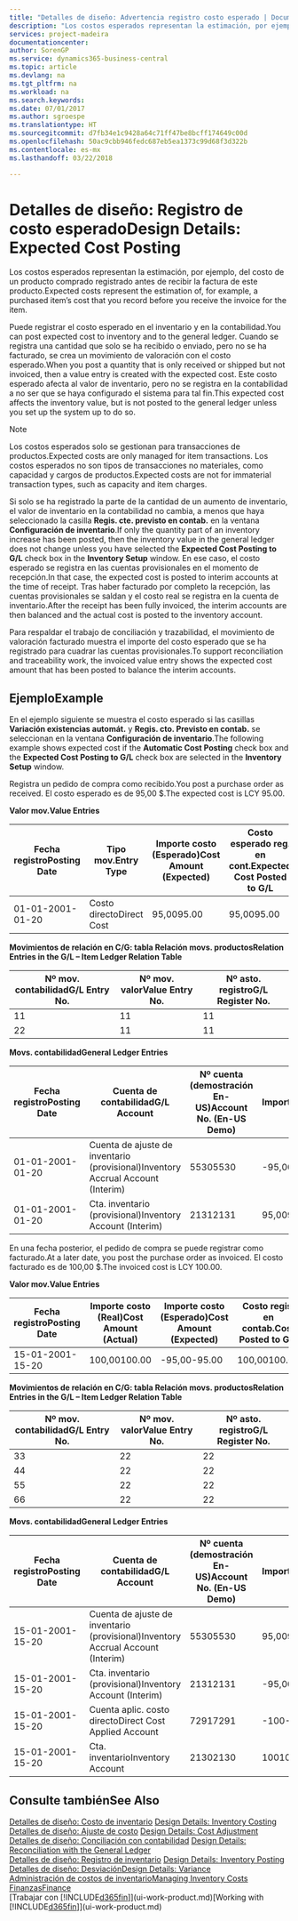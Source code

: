```yaml
---
title: "Detalles de diseño: Advertencia registro costo esperado | Documentos de Microsoft"
description: "Los costos esperados representan la estimación, por ejemplo, del costo de un producto comprado registrado antes de recibir la factura de este producto."
services: project-madeira
documentationcenter: 
author: SorenGP
ms.service: dynamics365-business-central
ms.topic: article
ms.devlang: na
ms.tgt_pltfrm: na
ms.workload: na
ms.search.keywords: 
ms.date: 07/01/2017
ms.author: sgroespe
ms.translationtype: HT
ms.sourcegitcommit: d7fb34e1c9428a64c71ff47be8bcff174649c00d
ms.openlocfilehash: 50ac9cbb946fedc687eb5ea1373c99d68f3d322b
ms.contentlocale: es-mx
ms.lasthandoff: 03/22/2018

---
```

# <a name="design-details-expected-cost-posting"></a><span data-ttu-id="9fbc6-103">Detalles de diseño: Registro de costo esperado</span><span class="sxs-lookup"><span data-stu-id="9fbc6-103">Design Details: Expected Cost Posting</span></span>
<span data-ttu-id="9fbc6-104">Los costos esperados representan la estimación, por ejemplo, del costo de un producto comprado registrado antes de recibir la factura de este producto.</span><span class="sxs-lookup"><span data-stu-id="9fbc6-104">Expected costs represent the estimation of, for example, a purchased item’s cost that you record before you receive the invoice for the item.</span></span>  

 <span data-ttu-id="9fbc6-105">Puede registrar el costo esperado en el inventario y en la contabilidad.</span><span class="sxs-lookup"><span data-stu-id="9fbc6-105">You can post expected cost to inventory and to the general ledger.</span></span> <span data-ttu-id="9fbc6-106">Cuando se registra una cantidad que solo se ha recibido o enviado, pero no se ha facturado, se crea un movimiento de valoración con el costo esperado.</span><span class="sxs-lookup"><span data-stu-id="9fbc6-106">When you post a quantity that is only received or shipped but not invoiced, then a value entry is created with the expected cost.</span></span> <span data-ttu-id="9fbc6-107">Este costo esperado afecta al valor de inventario, pero no se registra en la contabilidad a no ser que se haya configurado el sistema para tal fin.</span><span class="sxs-lookup"><span data-stu-id="9fbc6-107">This expected cost affects the inventory value, but is not posted to the general ledger unless you set up the system up to do so.</span></span>  

> [!NOTE]  
>  <span data-ttu-id="9fbc6-108">Los costos esperados solo se gestionan para transacciones de productos.</span><span class="sxs-lookup"><span data-stu-id="9fbc6-108">Expected costs are only managed for item transactions.</span></span> <span data-ttu-id="9fbc6-109">Los costos esperados no son tipos de transacciones no materiales, como capacidad y cargos de productos.</span><span class="sxs-lookup"><span data-stu-id="9fbc6-109">Expected costs are not for immaterial transaction types, such as capacity and item charges.</span></span>  

 <span data-ttu-id="9fbc6-110">Si solo se ha registrado la parte de la cantidad de un aumento de inventario, el valor de inventario en la contabilidad no cambia, a menos que haya seleccionado la casilla **Regis. cte. previsto en contab.** en la ventana **Configuración de inventario**.</span><span class="sxs-lookup"><span data-stu-id="9fbc6-110">If only the quantity part of an inventory increase has been posted, then the inventory value in the general ledger does not change unless you have selected the **Expected Cost Posting to G/L** check box in the **Inventory Setup** window.</span></span> <span data-ttu-id="9fbc6-111">En ese caso, el costo esperado se registra en las cuentas provisionales en el momento de recepción.</span><span class="sxs-lookup"><span data-stu-id="9fbc6-111">In that case, the expected cost is posted to interim accounts at the time of receipt.</span></span> <span data-ttu-id="9fbc6-112">Tras haber facturado por completo la recepción, las cuentas provisionales se saldan y el costo real se registra en la cuenta de inventario.</span><span class="sxs-lookup"><span data-stu-id="9fbc6-112">After the receipt has been fully invoiced, the interim accounts are then balanced and the actual cost is posted to the inventory account.</span></span>  

 <span data-ttu-id="9fbc6-113">Para respaldar el trabajo de conciliación y trazabilidad, el movimiento de valoración facturado muestra el importe del costo esperado que se ha registrado para cuadrar las cuentas provisionales.</span><span class="sxs-lookup"><span data-stu-id="9fbc6-113">To support reconciliation and traceability work, the invoiced value entry shows the expected cost amount that has been posted to balance the interim accounts.</span></span>  

## <a name="example"></a><span data-ttu-id="9fbc6-114">Ejemplo</span><span class="sxs-lookup"><span data-stu-id="9fbc6-114">Example</span></span>  
 <span data-ttu-id="9fbc6-115">En el ejemplo siguiente se muestra el costo esperado si las casillas **Variación existencias automát.** y **Regis. cto. Previsto en contab.** se seleccionan en la ventana **Configuración de inventario**.</span><span class="sxs-lookup"><span data-stu-id="9fbc6-115">The following example shows expected cost if the **Automatic Cost Posting** check box and the **Expected Cost Posting to G/L** check box are selected in the **Inventory Setup** window.</span></span>  

 <span data-ttu-id="9fbc6-116">Registra un pedido de compra como recibido.</span><span class="sxs-lookup"><span data-stu-id="9fbc6-116">You post a purchase order as received.</span></span> <span data-ttu-id="9fbc6-117">El costo esperado es de 95,00 $.</span><span class="sxs-lookup"><span data-stu-id="9fbc6-117">The expected cost is LCY 95.00.</span></span>  

 <span data-ttu-id="9fbc6-118">**Valor mov.**</span><span class="sxs-lookup"><span data-stu-id="9fbc6-118">**Value Entries**</span></span>  

|<span data-ttu-id="9fbc6-119">Fecha registro</span><span class="sxs-lookup"><span data-stu-id="9fbc6-119">Posting Date</span></span>|<span data-ttu-id="9fbc6-120">Tipo mov.</span><span class="sxs-lookup"><span data-stu-id="9fbc6-120">Entry Type</span></span>|<span data-ttu-id="9fbc6-121">Importe costo (Esperado)</span><span class="sxs-lookup"><span data-stu-id="9fbc6-121">Cost Amount (Expected)</span></span>|<span data-ttu-id="9fbc6-122">Costo esperado reg. en cont.</span><span class="sxs-lookup"><span data-stu-id="9fbc6-122">Expected Cost Posted to G/L</span></span>|<span data-ttu-id="9fbc6-123">Costo esperado</span><span class="sxs-lookup"><span data-stu-id="9fbc6-123">Expected Cost</span></span>|<span data-ttu-id="9fbc6-124">Nº mov. producto</span><span class="sxs-lookup"><span data-stu-id="9fbc6-124">Item Ledger Entry No.</span></span>|<span data-ttu-id="9fbc6-125">Nº mov.</span><span class="sxs-lookup"><span data-stu-id="9fbc6-125">Entry No.</span></span>|  
|------------------|----------------|------------------------------|----------------------------------|-------------------|---------------------------|---------------|  
|<span data-ttu-id="9fbc6-126">01-01-20</span><span class="sxs-lookup"><span data-stu-id="9fbc6-126">01-01-20</span></span>|<span data-ttu-id="9fbc6-127">Costo directo</span><span class="sxs-lookup"><span data-stu-id="9fbc6-127">Direct Cost</span></span>|<span data-ttu-id="9fbc6-128">95,00</span><span class="sxs-lookup"><span data-stu-id="9fbc6-128">95.00</span></span>|<span data-ttu-id="9fbc6-129">95,00</span><span class="sxs-lookup"><span data-stu-id="9fbc6-129">95.00</span></span>|<span data-ttu-id="9fbc6-130">Sí</span><span class="sxs-lookup"><span data-stu-id="9fbc6-130">Yes</span></span>|<span data-ttu-id="9fbc6-131">1</span><span class="sxs-lookup"><span data-stu-id="9fbc6-131">1</span></span>|<span data-ttu-id="9fbc6-132">1</span><span class="sxs-lookup"><span data-stu-id="9fbc6-132">1</span></span>|  

 <span data-ttu-id="9fbc6-133">**Movimientos de relación en C/G: tabla Relación movs. productos**</span><span class="sxs-lookup"><span data-stu-id="9fbc6-133">**Relation Entries in the G/L – Item Ledger Relation Table**</span></span>  

|<span data-ttu-id="9fbc6-134">Nº mov. contabilidad</span><span class="sxs-lookup"><span data-stu-id="9fbc6-134">G/L Entry No.</span></span>|<span data-ttu-id="9fbc6-135">Nº mov. valor</span><span class="sxs-lookup"><span data-stu-id="9fbc6-135">Value Entry No.</span></span>|<span data-ttu-id="9fbc6-136">Nº asto. registro</span><span class="sxs-lookup"><span data-stu-id="9fbc6-136">G/L Register No.</span></span>|  
|--------------------|---------------------|-----------------------|  
|<span data-ttu-id="9fbc6-137">1</span><span class="sxs-lookup"><span data-stu-id="9fbc6-137">1</span></span>|<span data-ttu-id="9fbc6-138">1</span><span class="sxs-lookup"><span data-stu-id="9fbc6-138">1</span></span>|<span data-ttu-id="9fbc6-139">1</span><span class="sxs-lookup"><span data-stu-id="9fbc6-139">1</span></span>|  
|<span data-ttu-id="9fbc6-140">2</span><span class="sxs-lookup"><span data-stu-id="9fbc6-140">2</span></span>|<span data-ttu-id="9fbc6-141">1</span><span class="sxs-lookup"><span data-stu-id="9fbc6-141">1</span></span>|<span data-ttu-id="9fbc6-142">1</span><span class="sxs-lookup"><span data-stu-id="9fbc6-142">1</span></span>|  

 <span data-ttu-id="9fbc6-143">**Movs. contabilidad**</span><span class="sxs-lookup"><span data-stu-id="9fbc6-143">**General Ledger Entries**</span></span>  

|<span data-ttu-id="9fbc6-144">Fecha registro</span><span class="sxs-lookup"><span data-stu-id="9fbc6-144">Posting Date</span></span>|<span data-ttu-id="9fbc6-145">Cuenta de contabilidad</span><span class="sxs-lookup"><span data-stu-id="9fbc6-145">G/L Account</span></span>|<span data-ttu-id="9fbc6-146">Nº cuenta (demostración En-US)</span><span class="sxs-lookup"><span data-stu-id="9fbc6-146">Account No. (En-US Demo)</span></span>|<span data-ttu-id="9fbc6-147">Importe</span><span class="sxs-lookup"><span data-stu-id="9fbc6-147">Amount</span></span>|<span data-ttu-id="9fbc6-148">Nº mov.</span><span class="sxs-lookup"><span data-stu-id="9fbc6-148">Entry No.</span></span>|  
|------------------|------------------|---------------------------------|------------|---------------|  
|<span data-ttu-id="9fbc6-149">01-01-20</span><span class="sxs-lookup"><span data-stu-id="9fbc6-149">01-01-20</span></span>|<span data-ttu-id="9fbc6-150">Cuenta de ajuste de inventario (provisional)</span><span class="sxs-lookup"><span data-stu-id="9fbc6-150">Inventory Accrual Account (Interim)</span></span>|<span data-ttu-id="9fbc6-151">5530</span><span class="sxs-lookup"><span data-stu-id="9fbc6-151">5530</span></span>|<span data-ttu-id="9fbc6-152">-95,00</span><span class="sxs-lookup"><span data-stu-id="9fbc6-152">-95.00</span></span>|<span data-ttu-id="9fbc6-153">2</span><span class="sxs-lookup"><span data-stu-id="9fbc6-153">2</span></span>|  
|<span data-ttu-id="9fbc6-154">01-01-20</span><span class="sxs-lookup"><span data-stu-id="9fbc6-154">01-01-20</span></span>|<span data-ttu-id="9fbc6-155">Cta. inventario (provisional)</span><span class="sxs-lookup"><span data-stu-id="9fbc6-155">Inventory Account (Interim)</span></span>|<span data-ttu-id="9fbc6-156">2131</span><span class="sxs-lookup"><span data-stu-id="9fbc6-156">2131</span></span>|<span data-ttu-id="9fbc6-157">95,00</span><span class="sxs-lookup"><span data-stu-id="9fbc6-157">95.00</span></span>|<span data-ttu-id="9fbc6-158">1</span><span class="sxs-lookup"><span data-stu-id="9fbc6-158">1</span></span>|  

 <span data-ttu-id="9fbc6-159">En una fecha posterior, el pedido de compra se puede registrar como facturado.</span><span class="sxs-lookup"><span data-stu-id="9fbc6-159">At a later date, you post the purchase order as invoiced.</span></span> <span data-ttu-id="9fbc6-160">El costo facturado es de 100,00 $.</span><span class="sxs-lookup"><span data-stu-id="9fbc6-160">The invoiced cost is LCY 100.00.</span></span>  

 <span data-ttu-id="9fbc6-161">**Valor mov.**</span><span class="sxs-lookup"><span data-stu-id="9fbc6-161">**Value Entries**</span></span>  

|<span data-ttu-id="9fbc6-162">Fecha registro</span><span class="sxs-lookup"><span data-stu-id="9fbc6-162">Posting Date</span></span>|<span data-ttu-id="9fbc6-163">Importe costo (Real)</span><span class="sxs-lookup"><span data-stu-id="9fbc6-163">Cost Amount (Actual)</span></span>|<span data-ttu-id="9fbc6-164">Importe costo (Esperado)</span><span class="sxs-lookup"><span data-stu-id="9fbc6-164">Cost Amount (Expected)</span></span>|<span data-ttu-id="9fbc6-165">Costo regis. en contab.</span><span class="sxs-lookup"><span data-stu-id="9fbc6-165">Cost Posted to G/L</span></span>|<span data-ttu-id="9fbc6-166">Costo esperado</span><span class="sxs-lookup"><span data-stu-id="9fbc6-166">Expected Cost</span></span>|<span data-ttu-id="9fbc6-167">Nº mov. producto</span><span class="sxs-lookup"><span data-stu-id="9fbc6-167">Item Ledger Entry No.</span></span>|<span data-ttu-id="9fbc6-168">Nº mov.</span><span class="sxs-lookup"><span data-stu-id="9fbc6-168">Entry No.</span></span>|  
|------------------|----------------------------|------------------------------|-------------------------|-------------------|---------------------------|---------------|  
|<span data-ttu-id="9fbc6-169">15-01-20</span><span class="sxs-lookup"><span data-stu-id="9fbc6-169">01-15-20</span></span>|<span data-ttu-id="9fbc6-170">100,00</span><span class="sxs-lookup"><span data-stu-id="9fbc6-170">100.00</span></span>|<span data-ttu-id="9fbc6-171">-95,00</span><span class="sxs-lookup"><span data-stu-id="9fbc6-171">-95.00</span></span>|<span data-ttu-id="9fbc6-172">100,00</span><span class="sxs-lookup"><span data-stu-id="9fbc6-172">100.00</span></span>|<span data-ttu-id="9fbc6-173">No</span><span class="sxs-lookup"><span data-stu-id="9fbc6-173">No</span></span>|<span data-ttu-id="9fbc6-174">1</span><span class="sxs-lookup"><span data-stu-id="9fbc6-174">1</span></span>|<span data-ttu-id="9fbc6-175">2</span><span class="sxs-lookup"><span data-stu-id="9fbc6-175">2</span></span>|  

 <span data-ttu-id="9fbc6-176">**Movimientos de relación en C/G: tabla Relación movs. productos**</span><span class="sxs-lookup"><span data-stu-id="9fbc6-176">**Relation Entries in the G/L – Item Ledger Relation Table**</span></span>  

|<span data-ttu-id="9fbc6-177">Nº mov. contabilidad</span><span class="sxs-lookup"><span data-stu-id="9fbc6-177">G/L Entry No.</span></span>|<span data-ttu-id="9fbc6-178">Nº mov. valor</span><span class="sxs-lookup"><span data-stu-id="9fbc6-178">Value Entry No.</span></span>|<span data-ttu-id="9fbc6-179">Nº asto. registro</span><span class="sxs-lookup"><span data-stu-id="9fbc6-179">G/L Register No.</span></span>|  
|--------------------|---------------------|-----------------------|  
|<span data-ttu-id="9fbc6-180">3</span><span class="sxs-lookup"><span data-stu-id="9fbc6-180">3</span></span>|<span data-ttu-id="9fbc6-181">2</span><span class="sxs-lookup"><span data-stu-id="9fbc6-181">2</span></span>|<span data-ttu-id="9fbc6-182">2</span><span class="sxs-lookup"><span data-stu-id="9fbc6-182">2</span></span>|  
|<span data-ttu-id="9fbc6-183">4</span><span class="sxs-lookup"><span data-stu-id="9fbc6-183">4</span></span>|<span data-ttu-id="9fbc6-184">2</span><span class="sxs-lookup"><span data-stu-id="9fbc6-184">2</span></span>|<span data-ttu-id="9fbc6-185">2</span><span class="sxs-lookup"><span data-stu-id="9fbc6-185">2</span></span>|  
|<span data-ttu-id="9fbc6-186">5</span><span class="sxs-lookup"><span data-stu-id="9fbc6-186">5</span></span>|<span data-ttu-id="9fbc6-187">2</span><span class="sxs-lookup"><span data-stu-id="9fbc6-187">2</span></span>|<span data-ttu-id="9fbc6-188">2</span><span class="sxs-lookup"><span data-stu-id="9fbc6-188">2</span></span>|  
|<span data-ttu-id="9fbc6-189">6</span><span class="sxs-lookup"><span data-stu-id="9fbc6-189">6</span></span>|<span data-ttu-id="9fbc6-190">2</span><span class="sxs-lookup"><span data-stu-id="9fbc6-190">2</span></span>|<span data-ttu-id="9fbc6-191">2</span><span class="sxs-lookup"><span data-stu-id="9fbc6-191">2</span></span>|  

 <span data-ttu-id="9fbc6-192">**Movs. contabilidad**</span><span class="sxs-lookup"><span data-stu-id="9fbc6-192">**General Ledger Entries**</span></span>  

|<span data-ttu-id="9fbc6-193">Fecha registro</span><span class="sxs-lookup"><span data-stu-id="9fbc6-193">Posting Date</span></span>|<span data-ttu-id="9fbc6-194">Cuenta de contabilidad</span><span class="sxs-lookup"><span data-stu-id="9fbc6-194">G/L Account</span></span>|<span data-ttu-id="9fbc6-195">Nº cuenta (demostración En-US)</span><span class="sxs-lookup"><span data-stu-id="9fbc6-195">Account No. (En-US Demo)</span></span>|<span data-ttu-id="9fbc6-196">Importe</span><span class="sxs-lookup"><span data-stu-id="9fbc6-196">Amount</span></span>|<span data-ttu-id="9fbc6-197">Nº mov.</span><span class="sxs-lookup"><span data-stu-id="9fbc6-197">Entry No.</span></span>|  
|------------------|------------------|---------------------------------|------------|---------------|  
|<span data-ttu-id="9fbc6-198">15-01-20</span><span class="sxs-lookup"><span data-stu-id="9fbc6-198">01-15-20</span></span>|<span data-ttu-id="9fbc6-199">Cuenta de ajuste de inventario (provisional)</span><span class="sxs-lookup"><span data-stu-id="9fbc6-199">Inventory Accrual Account (Interim)</span></span>|<span data-ttu-id="9fbc6-200">5530</span><span class="sxs-lookup"><span data-stu-id="9fbc6-200">5530</span></span>|<span data-ttu-id="9fbc6-201">95,00</span><span class="sxs-lookup"><span data-stu-id="9fbc6-201">95.00</span></span>|<span data-ttu-id="9fbc6-202">4</span><span class="sxs-lookup"><span data-stu-id="9fbc6-202">4</span></span>|  
|<span data-ttu-id="9fbc6-203">15-01-20</span><span class="sxs-lookup"><span data-stu-id="9fbc6-203">01-15-20</span></span>|<span data-ttu-id="9fbc6-204">Cta. inventario (provisional)</span><span class="sxs-lookup"><span data-stu-id="9fbc6-204">Inventory Account (Interim)</span></span>|<span data-ttu-id="9fbc6-205">2131</span><span class="sxs-lookup"><span data-stu-id="9fbc6-205">2131</span></span>|<span data-ttu-id="9fbc6-206">-95,00</span><span class="sxs-lookup"><span data-stu-id="9fbc6-206">-95.00</span></span>|<span data-ttu-id="9fbc6-207">3</span><span class="sxs-lookup"><span data-stu-id="9fbc6-207">3</span></span>|  
|<span data-ttu-id="9fbc6-208">15-01-20</span><span class="sxs-lookup"><span data-stu-id="9fbc6-208">01-15-20</span></span>|<span data-ttu-id="9fbc6-209">Cuenta aplic. costo directo</span><span class="sxs-lookup"><span data-stu-id="9fbc6-209">Direct Cost Applied Account</span></span>|<span data-ttu-id="9fbc6-210">7291</span><span class="sxs-lookup"><span data-stu-id="9fbc6-210">7291</span></span>|<span data-ttu-id="9fbc6-211">-100</span><span class="sxs-lookup"><span data-stu-id="9fbc6-211">-100</span></span>|<span data-ttu-id="9fbc6-212">6</span><span class="sxs-lookup"><span data-stu-id="9fbc6-212">6</span></span>|  
|<span data-ttu-id="9fbc6-213">15-01-20</span><span class="sxs-lookup"><span data-stu-id="9fbc6-213">01-15-20</span></span>|<span data-ttu-id="9fbc6-214">Cta. inventario</span><span class="sxs-lookup"><span data-stu-id="9fbc6-214">Inventory Account</span></span>|<span data-ttu-id="9fbc6-215">2130</span><span class="sxs-lookup"><span data-stu-id="9fbc6-215">2130</span></span>|<span data-ttu-id="9fbc6-216">100</span><span class="sxs-lookup"><span data-stu-id="9fbc6-216">100</span></span>|<span data-ttu-id="9fbc6-217">5</span><span class="sxs-lookup"><span data-stu-id="9fbc6-217">5</span></span>|  

## <a name="see-also"></a><span data-ttu-id="9fbc6-218">Consulte también</span><span class="sxs-lookup"><span data-stu-id="9fbc6-218">See Also</span></span>
 <span data-ttu-id="9fbc6-219">[Detalles de diseño: Costo de inventario](design-details-inventory-costing.md) </span><span class="sxs-lookup"><span data-stu-id="9fbc6-219">[Design Details: Inventory Costing](design-details-inventory-costing.md) </span></span>  
 <span data-ttu-id="9fbc6-220">[Detalles de diseño: Ajuste de costo](design-details-cost-adjustment.md) </span><span class="sxs-lookup"><span data-stu-id="9fbc6-220">[Design Details: Cost Adjustment](design-details-cost-adjustment.md) </span></span>  
 <span data-ttu-id="9fbc6-221">[Detalles de diseño: Conciliación con contabilidad](design-details-reconciliation-with-the-general-ledger.md) </span><span class="sxs-lookup"><span data-stu-id="9fbc6-221">[Design Details: Reconciliation with the General Ledger](design-details-reconciliation-with-the-general-ledger.md) </span></span>  
 <span data-ttu-id="9fbc6-222">[Detalles de diseño: Registro de inventario](design-details-inventory-posting.md) </span><span class="sxs-lookup"><span data-stu-id="9fbc6-222">[Design Details: Inventory Posting](design-details-inventory-posting.md) </span></span>  
 [<span data-ttu-id="9fbc6-223">Detalles de diseño: Desviación</span><span class="sxs-lookup"><span data-stu-id="9fbc6-223">Design Details: Variance</span></span>](design-details-variance.md)  
 [<span data-ttu-id="9fbc6-224">Administración de costos de inventario</span><span class="sxs-lookup"><span data-stu-id="9fbc6-224">Managing Inventory Costs</span></span>](finance-manage-inventory-costs.md)  
 [<span data-ttu-id="9fbc6-225">Finanzas</span><span class="sxs-lookup"><span data-stu-id="9fbc6-225">Finance</span></span>](finance.md)  
 <span data-ttu-id="9fbc6-226">[Trabajar con [!INCLUDE[d365fin](includes/d365fin_md.md)]](ui-work-product.md)</span><span class="sxs-lookup"><span data-stu-id="9fbc6-226">[Working with [!INCLUDE[d365fin](includes/d365fin_md.md)]](ui-work-product.md)</span></span>

